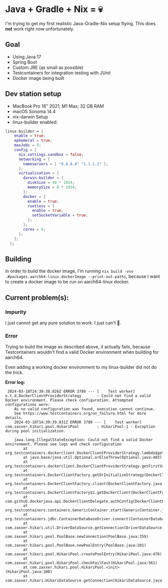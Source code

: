 # Java + Gradle + Nix = 💀
I'm trying to get my first realistic Java-Gradle-Nix setup flying.
This does **not** work right now unfortunately. 

## Goal
- Using Java 17
- Spring Boot
- Custom JRE (as small as possible)
- Testcontainers for integration testing with JUnit
- Docker image being built

## Dev station setup
- MacBook Pro 16" 2021; M1 Max; 32 GB RAM
- macOS Sonoma 14.4
- nix-darwin Setup
- linux-builder enabled:
```nix
linux-builder = {
    enable = true;
    ephemeral = true;
    maxJobs = 4;
    config = {
      nix.settings.sandbox = false;
      networking = {
        nameservers = [ "8.8.8.8" "1.1.1.1" ];
      };
      virtualisation = {
        darwin-builder = {
          diskSize = 40 * 1024;
          memorySize = 8 * 1024;
        };
        docker = {
          enable = true;
          rootless = {
            enable = true;
            setSocketVariable = true;
          };
        };
        cores = 6;
      };
    };
  };
```

## Building
In order to build the docker image, I'm running `nix build -vvv .#packages.aarch64-linux.dockerImage --print-out-paths`, because I want to create a docker image to be run on aarch64-linux docker.

## Current problem(s):
### Impurity
I just cannot get any pure solution to work. I just can't 🫠.

### Error
Trying to build the image as described above, it actually fails, because Testcontainers wouldn't find a valid Docker environment when building for aarch64. 

Even adding a working docker environment to my linux-builder did not do the trick.  

**Error log:** 

```log
 2024-03-18T14:39:38.826Z ERROR 3789 --- [    Test worker] o.t.d.DockerClientProviderStrategy       : Could not find a valid Docker environment. Please check configuration. Attempted configurations were:
    As no valid configuration was found, execution cannot continue.
    See https://www.testcontainers.org/on_failure.html for more details.
    2024-03-18T14:39:39.831Z ERROR 3789 --- [    Test worker] com.zaxxer.hikari.pool.HikariPool        : HikariPool-1 - Exception during pool initialization.

    java.lang.IllegalStateException: Could not find a valid Docker environment. Please see logs and check configuration
        at org.testcontainers.dockerclient.DockerClientProviderStrategy.lambda$getFirstValidStrategy$7(DockerClientProviderStrategy.java:256)
        at java.base/java.util.Optional.orElseThrow(Optional.java:403)
        at org.testcontainers.dockerclient.DockerClientProviderStrategy.getFirstValidStrategy(DockerClientProviderStrategy.java:247)
        at org.testcontainers.DockerClientFactory.getOrInitializeStrategy(DockerClientFactory.java:150)
        at org.testcontainers.DockerClientFactory.client(DockerClientFactory.java:186)
        at org.testcontainers.DockerClientFactory$1.getDockerClient(DockerClientFactory.java:104)
        at com.github.dockerjava.api.DockerClientDelegate.authConfig(DockerClientDelegate.java:108)
        at org.testcontainers.containers.GenericContainer.start(GenericContainer.java:321)
        at org.testcontainers.jdbc.ContainerDatabaseDriver.connect(ContainerDatabaseDriver.java:134)
        at com.zaxxer.hikari.util.DriverDataSource.getConnection(DriverDataSource.java:138)
        at com.zaxxer.hikari.pool.PoolBase.newConnection(PoolBase.java:359)
        at com.zaxxer.hikari.pool.PoolBase.newPoolEntry(PoolBase.java:201)
        at com.zaxxer.hikari.pool.HikariPool.createPoolEntry(HikariPool.java:470)
        at com.zaxxer.hikari.pool.HikariPool.checkFailFast(HikariPool.java:561)
        at com.zaxxer.hikari.pool.HikariPool.<init>(HikariPool.java:100)
        at com.zaxxer.hikari.HikariDataSource.getConnection(HikariDataSource.java:112)
```
